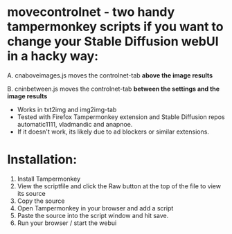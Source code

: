 # movecontrolnet - two handy tampermonkey scripts if you want to change your Stable Diffusion webUI in a hacky way:

A. cnaboveimages.js moves the controlnet-tab **above the image results** 

B. cninbetween.js moves the controlnet-tab **between the settings and the image results**


- Works in txt2img and img2img-tab
- Tested with Firefox Tampermonkey extension and Stable Diffusion repos automatic1111, vladmandic and anapnoe. 
- If it doesn't work, its likely due to ad blockers or similar extensions. 

# Installation:
1. Install Tampermonkey
2. View the scriptfile and click the Raw button at the top of the file to view its source
3. Copy the source
4. Open Tampermonkey in your browser and add a script
5. Paste the source into the script window and hit save.
6. Run your browser / start the webui
